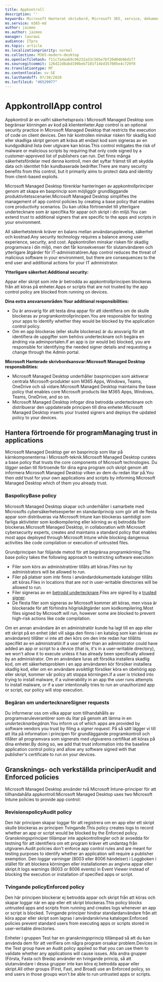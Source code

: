```yaml
---
title: Appkontroll
description: ''
keywords: Microsoft Hanterat skrivbord, Microsoft 365, service, dokumentation
ms.service: m365-md
author: jaimeo
ms.author: jaimeo
manager: laurawi
audience: ITpro
ms.topic: article
ms.localizationpriority: normal
ms.collection: M365-modern-desktop
ms.openlocfilehash: f11c7a4aa69c96232a33c565e7bf20d04b96d1f7
ms.sourcegitcommit: 126d22d8abd190beb7101f14bd357005e4c729f0
ms.translationtype: MT
ms.contentlocale: sv-SE
ms.lasthandoff: 07/30/2020
ms.locfileid: "46529977"
---
```

# <a name="app-control"></a><span data-ttu-id="71b85-103">Appkontroll</span><span class="sxs-lookup"><span data-stu-id="71b85-103">App control</span></span>

<span data-ttu-id="71b85-104">Appkontroll är en valfri säkerhetspraxis i Microsoft Managed Desktop som begränsar körningen av kod på klientenheter.</span><span class="sxs-lookup"><span data-stu-id="71b85-104">App control is an optional security practice in Microsoft Managed Desktop that restricts the execution of code on client devices.</span></span> <span data-ttu-id="71b85-105">Den här kontrollen minskar risken för skadlig kod eller skadliga skript genom att kräva att endast kod som signeras av en kundgodkänd lista över utgivare kan köras.</span><span class="sxs-lookup"><span data-stu-id="71b85-105">This control mitigates the risk of malware or malicious scripts by requiring that only code signed by a customer-approved list of publishers can run.</span></span> <span data-ttu-id="71b85-106">Det finns många säkerhetsfördelar med denna kontroll, men det syftar främst till att skydda data och identitet från kundbaserade bedrifter.</span><span class="sxs-lookup"><span data-stu-id="71b85-106">There are many security benefits from this control, but it primarily aims to protect data and identity from client-based exploits.</span></span>

<span data-ttu-id="71b85-107">Microsoft Managed Desktop förenklar hanteringen av appkontrollprinciper genom att skapa en basprincip som möjliggör grundläggande produktivitetsscenarier.</span><span class="sxs-lookup"><span data-stu-id="71b85-107">Microsoft Managed Desktop simplifies the management of app control policies by creating a base policy that enables core productivity scenarios.</span></span> <span data-ttu-id="71b85-108">Du kan utöka förtroendet till ytterligare undertecknare som är specifika för appar och skript i din miljö.</span><span class="sxs-lookup"><span data-stu-id="71b85-108">You can extend trust to additional signers that are specific to the apps and scripts in your environment.</span></span> 


<span data-ttu-id="71b85-109">All säkerhetsteknik kräver en balans mellan användarupplevelse, säkerhet och kostnad.</span><span class="sxs-lookup"><span data-stu-id="71b85-109">Any security technology requires a balance among user experience, security, and cost.</span></span> <span data-ttu-id="71b85-110">Appkontrollen minskar risken för skadlig programvara i din miljö, men det får konsekvenser för slutanvändaren och ytterligare åtgärder för IT-administratören.</span><span class="sxs-lookup"><span data-stu-id="71b85-110">App control reduces the threat of malicious software in your environment, but there are consequences to the end user and additional actions for your IT administrator.</span></span>

<span data-ttu-id="71b85-111">**Ytterligare säkerhet:**</span><span class="sxs-lookup"><span data-stu-id="71b85-111">**Additional security:**</span></span>

<span data-ttu-id="71b85-112">Appar eller skript som inte är betrodda av appkontrollprincipen blockeras från att köras på enheter.</span><span class="sxs-lookup"><span data-stu-id="71b85-112">Apps or scripts that are not trusted by the app control policy are blocked from running on devices.</span></span>

<span data-ttu-id="71b85-113">**Dina extra ansvarsområden:**</span><span class="sxs-lookup"><span data-stu-id="71b85-113">**Your additional responsibilities:**</span></span>

- <span data-ttu-id="71b85-114">Du är ansvarig för att testa dina appar för att identifiera om de skulle blockeras av programkontrollprincipen.</span><span class="sxs-lookup"><span data-stu-id="71b85-114">You are responsible for testing your apps to identify whether they would be blocked by the application control policy.</span></span>
- <span data-ttu-id="71b85-115">Om en app blockeras (eller skulle blockeras) är du ansvarig för att identifiera de uppgifter som behövs undertecknare och begära en ändring via adminportalen.</span><span class="sxs-lookup"><span data-stu-id="71b85-115">If an app is (or would be) blocked, you are responsible for identifying the needed signer details and requesting a change through the Admin portal.</span></span>

<span data-ttu-id="71b85-116">**Microsoft Hanterade skrivbordsansvar:**</span><span class="sxs-lookup"><span data-stu-id="71b85-116">**Microsoft Managed Desktop responsibilities:**</span></span>

- <span data-ttu-id="71b85-117">Microsoft Managed Desktop underhåller basprincipen som aktiverar centrala Microsoft-produkter som M365 Apps, Windows, Teams, OneDrive och så vidare.</span><span class="sxs-lookup"><span data-stu-id="71b85-117">Microsoft Managed Desktop maintains the base policy that enables core Microsoft products like M365 Apps, Windows, Teams, OneDrive, and so on.</span></span>
- <span data-ttu-id="71b85-118">Microsoft Managed Desktop infogar dina betrodda undertecknare och distribuerar den uppdaterade principen till dina enheter.</span><span class="sxs-lookup"><span data-stu-id="71b85-118">Microsoft Managed Desktop inserts your trusted signers and deploys the updated policy to your devices.</span></span>


## <a name="managing-trust-in-applications"></a><span data-ttu-id="71b85-119">Hantera förtroende för program</span><span class="sxs-lookup"><span data-stu-id="71b85-119">Managing trust in applications</span></span>

<span data-ttu-id="71b85-120">Microsoft Managed Desktop ger en basprincip som litar på kärnkomponenterna i Microsoft-teknik.</span><span class="sxs-lookup"><span data-stu-id="71b85-120">Microsoft Managed Desktop curates a base policy that trusts the core components of Microsoft technologies.</span></span> <span data-ttu-id="71b85-121">Du *lägger* sedan till förtroende för dina egna program och skript genom att informera Microsoft Managed Desktop vilken av dem du redan litar på.</span><span class="sxs-lookup"><span data-stu-id="71b85-121">You then *add* trust for your own applications and scripts by informing Microsoft Managed Desktop which of them you already trust.</span></span>

### <a name="base-policy"></a><span data-ttu-id="71b85-122">Baspolicy</span><span class="sxs-lookup"><span data-stu-id="71b85-122">Base policy</span></span>

<span data-ttu-id="71b85-123">Microsoft Managed Desktop skapar och underhåller i samarbete med Microsofts cybersäkerhetsexperter en standardprincip som gör att de flesta appar som distribueras via Microsoft Intune kan blockeras samtidigt som farliga aktiviteter som kodkompilering eller körning av ej betrodda filer blockeras.</span><span class="sxs-lookup"><span data-stu-id="71b85-123">Microsoft Managed Desktop, in collaboration with Microsoft cybersecurity experts, creates and maintains a standard policy that enables most apps deployed through Microsoft Intune while blocking dangerous activities like code compilation or execution of untrusted files.</span></span>

<span data-ttu-id="71b85-124">Grundprincipen har följande metod för att begränsa programkörning:</span><span class="sxs-lookup"><span data-stu-id="71b85-124">The base policy takes the following approach to restricting software execution:</span></span>

- <span data-ttu-id="71b85-125">Filer som körs av administratörer tillåts att köras.</span><span class="sxs-lookup"><span data-stu-id="71b85-125">Files run by administrators will be allowed to run.</span></span>
- <span data-ttu-id="71b85-126">Filer på platser som *inte* finns i användardokumentade kataloger tillåts att köras.</span><span class="sxs-lookup"><span data-stu-id="71b85-126">Files in locations that are *not* in user-writable directories will be allowed to run.</span></span>
- <span data-ttu-id="71b85-127">Filer signeras av en [betrodd undertecknare](#signer-requests).</span><span class="sxs-lookup"><span data-stu-id="71b85-127">Files are signed by a [trusted signer](#signer-requests).</span></span>
- <span data-ttu-id="71b85-128">De flesta filer som signeras av Microsoft kommer att köras, men vissa är blockerade för att förhindra högriskåtgärder som kodkompilering.</span><span class="sxs-lookup"><span data-stu-id="71b85-128">Most files signed by Microsoft will run, however some are blocked to prevent high-risk actions like code compilation.</span></span>


<span data-ttu-id="71b85-129">Om en annan användare än en administratör kunde ha lagt till en app eller ett skript på en enhet (det vill säga den finns i en katalog som kan skrivas av användaren) tillåter vi inte att den körs om den inte redan har tillåtits specifikt av en administratör.</span><span class="sxs-lookup"><span data-stu-id="71b85-129">If a user other than an administrator could have added an app or script to a device (that is, it's in a user-writable directory), we won't allow it to execute unless it has already been specifically allowed by an administrator.</span></span> <span data-ttu-id="71b85-130">Om en användare luras att försöka installera skadlig kod, om ett säkerhetsproblem i en app användaren kör försöker installera skadlig kod, eller om en användare avsiktligt försöker köra en obehörig app eller skript, kommer vår policy att stoppa körningen.</span><span class="sxs-lookup"><span data-stu-id="71b85-130">If a user is tricked into trying to install malware, if a vulnerability in an app the user runs attempts to install malware, or if a user intentionally tries to run an unauthorized app or script, our policy will stop execution.</span></span>

### <a name="signer-requests"></a><span data-ttu-id="71b85-131">Begäran om undertecknare</span><span class="sxs-lookup"><span data-stu-id="71b85-131">Signer requests</span></span>

<span data-ttu-id="71b85-132">Du informerar oss om vilka appar som tillhandahålls av programvaruleverantörer som du litar på genom att lämna in en *undertecknarbegäran.*</span><span class="sxs-lookup"><span data-stu-id="71b85-132">You inform us of which apps are provided by software vendors you trust by filing a *signer request*.</span></span> <span data-ttu-id="71b85-133">På så sätt lägger vi till att lita på information i principen för grundläggande programkontroll och tillåter all programvara som signerats med utgivarens certifikat att köras på dina enheter.</span><span class="sxs-lookup"><span data-stu-id="71b85-133">By doing so, we add that trust information into the baseline application control policy and allow any software signed with that publisher's certificate to run on your devices.</span></span>

## <a name="audit-and-enforced-policies"></a><span data-ttu-id="71b85-134">Gransknings- och verkställda principer</span><span class="sxs-lookup"><span data-stu-id="71b85-134">Audit and Enforced policies</span></span>

<span data-ttu-id="71b85-135">Microsoft Managed Desktop använder två Microsoft Intune-principer för att tillhandahålla appkontroll:</span><span class="sxs-lookup"><span data-stu-id="71b85-135">Microsoft Managed Desktop uses two Microsoft Intune policies to provide app control:</span></span>

### <a name="audit-policy"></a><span data-ttu-id="71b85-136">Revisionspolicy</span><span class="sxs-lookup"><span data-stu-id="71b85-136">Audit policy</span></span>
<span data-ttu-id="71b85-137">Den här principen skapar loggar för att registrera om en app eller ett skript skulle blockeras av principen Tvingande.</span><span class="sxs-lookup"><span data-stu-id="71b85-137">This policy creates logs to record whether an app or script would be blocked by the Enforced policy.</span></span> <span data-ttu-id="71b85-138">Granskningsprinciper tillämpar inte appkontrollregler och är avsedda för testning för att identifiera om ett program kräver ett undantag från utgivaren.</span><span class="sxs-lookup"><span data-stu-id="71b85-138">Audit policies don't enforce app control rules and are meant for testing purposes to identify whether an application will require a publisher exemption.</span></span> <span data-ttu-id="71b85-139">Den loggar varningar (8003 eller 8006 händelser) i Loggboken i stället för att blockera körningen eller installationen av angivna appar eller skript.</span><span class="sxs-lookup"><span data-stu-id="71b85-139">It logs warnings (8003 or 8006 events) in Event Viewer instead of blocking the execution or installation of specified apps or script.</span></span>

### <a name="enforced-policy"></a><span data-ttu-id="71b85-140">Tvingande policy</span><span class="sxs-lookup"><span data-stu-id="71b85-140">Enforced policy</span></span>
<span data-ttu-id="71b85-141">Den här principen blockerar ej betrodda appar och skript från att köras och skapar loggar när en app eller ett skript blockeras.</span><span class="sxs-lookup"><span data-stu-id="71b85-141">This policy blocks untrusted apps and scripts from running and creates logs whenever an app or script is blocked.</span></span> <span data-ttu-id="71b85-142">Tvingande principer hindrar standardanvändare från att köra appar eller skript som lagras i användarskrivna kataloger.</span><span class="sxs-lookup"><span data-stu-id="71b85-142">Enforced policies prevent standard users from executing apps or scripts stored in user-writable directories.</span></span>

<span data-ttu-id="71b85-143">Enheter i gruppen Test har en granskningsprincip tillämpad så att du kan använda dem för att verifiera om några program orsakar problem.</span><span class="sxs-lookup"><span data-stu-id="71b85-143">Devices in the Test group have an Audit policy applied so that you can use them to validate whether any applications will cause issues.</span></span> <span data-ttu-id="71b85-144">Alla andra grupper (Första, Fasta och Breda) använder en tvingande princip, så att slutanvändare i dessa grupper inte kan köra ej betrodda appar eller skript.</span><span class="sxs-lookup"><span data-stu-id="71b85-144">All other groups (First, Fast, and Broad) use an Enforced policy, so end users in those groups won't be able to run untrusted apps or scripts.</span></span>







